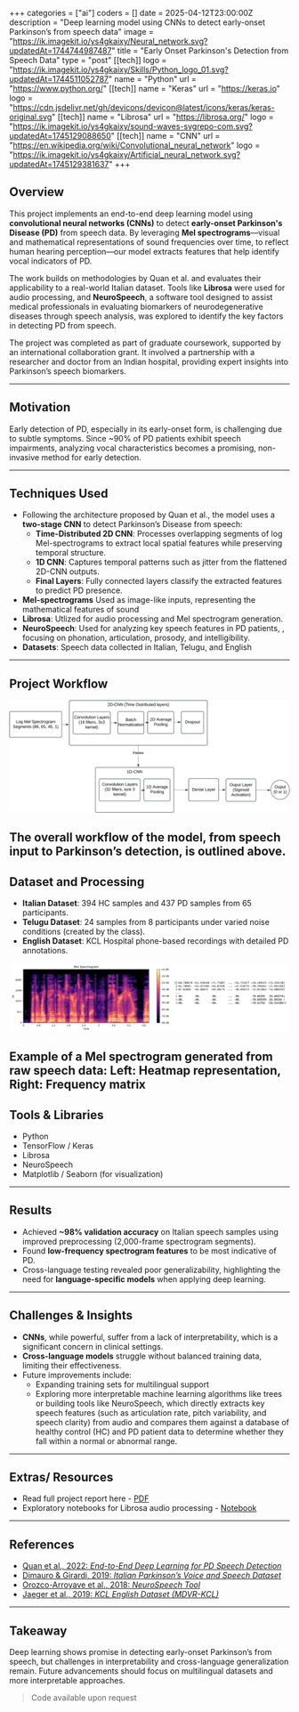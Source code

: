 +++
categories = ["ai"]
coders = []
date = 2025-04-12T23:00:00Z
description = "Deep learning model using CNNs to detect early-onset Parkinson’s from speech data"
image = "https://ik.imagekit.io/ys4gkaixy/Neural_network.svg?updatedAt=1744744987487"
title = "Early Onset Parkinson's Detection from Speech Data"
type = "post"
[[tech]]
logo = "https://ik.imagekit.io/ys4gkaixy/Skills/Python_logo_01.svg?updatedAt=1744511052787"
name = "Python"
url = "https://www.python.org/"
[[tech]]
name = "Keras"
url = "https://keras.io"
logo = "https://cdn.jsdelivr.net/gh/devicons/devicon@latest/icons/keras/keras-original.svg"
[[tech]]
name = "Librosa"
url = "https://librosa.org/"
logo = "https://ik.imagekit.io/ys4gkaixy/sound-waves-svgrepo-com.svg?updatedAt=1745129088650"
[[tech]]
name = "CNN"
url = "https://en.wikipedia.org/wiki/Convolutional_neural_network"
logo = "https://ik.imagekit.io/ys4gkaixy/Artificial_neural_network.svg?updatedAt=1745129381637"
+++

## Overview

This project implements an end-to-end deep learning model using **convolutional neural networks (CNNs)** to detect **early-onset Parkinson's Disease (PD)** from speech data. By leveraging **Mel spectrograms**—visual and mathematical representations of sound frequencies over time, to reflect human hearing perception—our model extracts features that help identify vocal indicators of PD. 

The work builds on methodologies by Quan et al. and evaluates their applicability to a real-world Italian dataset. Tools like **Librosa** were used for audio processing, and **NeuroSpeech**, a software tool designed to assist medical professionals in evaluating biomarkers of neurodegenerative diseases through speech analysis, was explored to identify the key factors in detecting PD from speech.

The project was completed as part of graduate coursework, supported by an international collaboration grant. It involved a partnership with a researcher and doctor from an Indian hospital, providing expert insights into Parkinson’s speech biomarkers.

---

## Motivation

Early detection of PD, especially in its early-onset form, is challenging due to subtle symptoms. Since ~90% of PD patients exhibit speech impairments, analyzing vocal characteristics becomes a promising, non-invasive method for early detection.

---

## Techniques Used

- Following the architecture proposed by Quan et al., the model uses a **two-stage CNN** to detect Parkinson’s Disease from speech:
  - **Time-Distributed 2D CNN**: Processes overlapping segments of log Mel-spectrograms to extract local spatial features while preserving temporal structure.
  - **1D CNN**: Captures temporal patterns such as jitter from the flattened 2D-CNN outputs.
  - **Final Layers**: Fully connected layers classify the extracted features to predict PD presence.
- **Mel-spectrograms** Used as image-like inputs, representing the mathematical features of sound
- **Librosa**: Utlized for audio processing and Mel spectrogram generation.
- **NeuroSpeech**:  Used for analyzing key speech features in PD patients, , focusing on phonation, articulation, prosody, and intelligibility.
- **Datasets**: Speech data collected in Italian, Telugu, and English

---
## Project Workflow

![Workflow](../../static/images/PD_Detection_Workflow.svg)

The overall workflow of the model, from speech input to Parkinson’s detection, is outlined above.
---

## Dataset and Processing

- **Italian Dataset**: 394 HC samples and 437 PD samples from 65 participants.
- **Telugu Dataset**: 24 samples from 8 participants under varied noise conditions (created by the class).
- **English Dataset**: KCL Hospital phone-based recordings with detailed PD annotations.

![Mel_Spectrogram](../../static/images/Mel_spectrogram.png)

Example of a Mel spectrogram generated from raw speech data: 
Left: Heatmap representation, Right: Frequency matrix
---

## Tools & Libraries

- Python
- TensorFlow / Keras
- Librosa
- NeuroSpeech
- Matplotlib / Seaborn (for visualization)

---

## Results

- Achieved **~98% validation accuracy** on Italian speech samples using improved preprocessing (2,000-frame spectrogram segments).
- Found **low-frequency spectrogram features** to be most indicative of PD.
- Cross-language testing revealed poor generalizability, highlighting the need for **language-specific models** when applying deep learning.

---

## Challenges & Insights

- **CNNs**, while powerful, suffer from a lack of interpretability, which is a significant concern in clinical settings.
- **Cross-language models** struggle without balanced training data, limiting their effectiveness.
- Future improvements include:
  - Expanding training sets for multilingual support
  - Exploring more interpretable machine learning algorithms like trees or building tools like NeuroSpeech, which directly extracts key speech features (such as articulation rate, pitch variability, and speech clarity) from audio and compares them against a database of healthy control (HC) and PD patient data to determine whether they fall within a normal or abnormal range.
---

## Extras/ Resources

- Read full project report here - [PDF](../../static/Parkinson's%20Approach%20Report.pdf)
- Exploratory notebooks for Librosa audio processing - [Notebook](../../static/Librosa%20Feature%20Extraction.pdf) 
---

## References

- [Quan et al., 2022: *End-to-End Deep Learning for PD Speech Detection*](https://www.sciencedirect.com/science/article/abs/pii/S0208521622000341)
- [Dimauro & Girardi, 2019: *Italian Parkinson’s Voice and Speech Dataset*](https://ieee-dataport.org/open-access/italian-parkinsons-voice-and-speech)
- [Orozco-Arroyave et al., 2018: *NeuroSpeech Tool*](https://www.sciencedirect.com/science/article/pii/S105120041730146X)
- [Jaeger et al., 2019: *KCL English Dataset (MDVR-KCL)*](https://explore.openaire.eu/search/dataset?pid=10.5281%2Fzenodo.2867215)


---

## Takeaway

Deep learning shows promise in detecting early-onset Parkinson’s from speech, but challenges in interpretability and cross-language generalization remain. Future advancements should focus on multilingual datasets and more interpretable approaches.

>Code available upon request